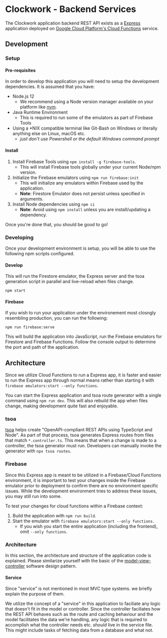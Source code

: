 # Clockwork - Backend Services
The Clockwork application backend REST API exists as a [Express](https://expressjs.com/) application deployed on [Google Cloud Platform's Cloud Functions](https://cloud.google.com/functions) service.
## Development
### Setup
#### Pre-requisites
In order to develop this application you will need to setup the development dependencies. It is assumed that you have:
- Node.js 12 
    - We recommend using a Node version manager available on your platform like [nvm](https://github.com/nvm-sh/nvm).
- Java Runtime Environment
    - This is required to run some of the emulators as part of Firebase Tools
- Using a *NIX compatible terminal like Git-Bash on Windows or literally anything else on Linux, macOS etc.
    - _just don't use Powershell or the default Windows command prompt_

#### Install
1. Install Firebase Tools using `npm install -g firebase-tools`. 
    - This will install Firebase tools globally under your current Node/npm version.
2. Initialize the Firebase emulators using `npm run firebase:init`
    - This will initialize any emulators within Firebase used by the application.
    - **Note**: Firestore Emulator does not persist unless specified in arguments. 
3. Install Node dependencies using `npm ci`
    - **Note**: Avoid using `npm install` unless you are install/updating a dependency.

Once you're done that, you should be good to go!

### Developing
Once your development environment is setup, you will be able to use the following npm scripts configured.

#### Develop
This will run the Firestore emulator, the Express server and the tsoa generation script in parallel and live-reload when files change. 
```
npm start
```

#### Firebase
If you wish to run your application under the environement most closngly resembling production, you can run the following:
```
npm run firebase:serve
```
This will build the application into JavaScript, run the Firebase emulators for Firestore and Firebase Functions. Follow the console output to determine the port and path of the application. 

## Architecture
Since we utilize Cloud Functions to run a Express app, it is faster and easier to run the Express app through normal means rather than starting it with `firebase emulators:start --only functions`.

You can start the Express application and tsoa route generator with a single command using `npm run dev`. This will also rebuild the app when files change, making development quite fast and enjoyable.

### tsoa
[tsoa](https://tsoa-community.github.io/docs/) helps create "OpenAPI-compliant REST APIs using TypeScript and Node". As part of that process, tsoa generates Express routes from files that match `*.controller.ts`. This means that when a change is made to a controller, the tsoa generator must run. Developers can manually invoke the generator with `npx tsoa routes`. 

### Firebase
Since this Express app is meant to be utilized in a Firebase/Cloud Functions environment, it is important to test your changes inside the Firebase emulator prior to deployment to confirm there are no environment specific issues. While the development environment tries to address these issues, you may still run into some.

To test your changes for cloud functions within a Firebase context:
1. Build the application with `npm run build`.
2. Start the emulator with `firebase emulators:start --only functions`.
    - If you wish you start the entire application (including the frontend), omit `--only functions`.

### Architecture
In this section, the architecture and structure of the application code is explained. Please similarize yourself with the basic of the [model-view-controller](https://en.wikipedia.org/wiki/Model%E2%80%93view%E2%80%93controller) software design pattern. 

#### Service
Since "service" is not mentioned in most MVC type systems. we briefly explain the purpose of them.

We utilize the concept of a "service" in this application to faciliate any logic that doesn't fit in the model or controller. Since the controller faciliates how the REST API behaves such as the route and caching behaviour and the model facilitates the data we're handling, any logic that is required to accomplish what the controller needs etc. _should_ live in the service file. This might include tasks of fetching data from a database and what not.